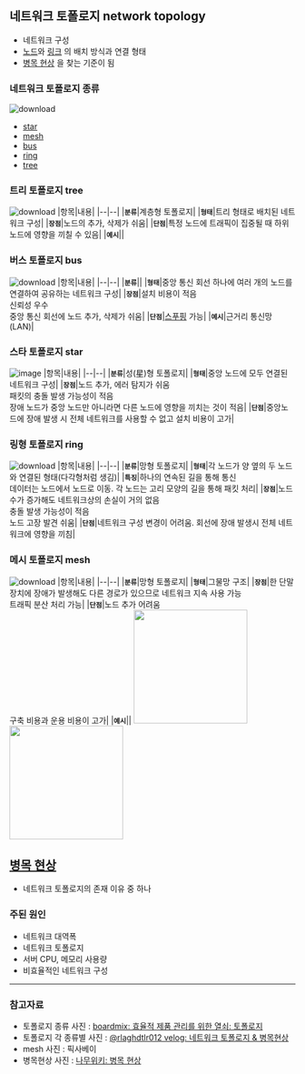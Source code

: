 ## 네트워크 토폴로지 network topology
- 네트워크 구성
- [노드](https://github.com/DevTechGrowth/study_CS/blob/main/Network/%EB%84%A4%ED%8A%B8%EC%9B%8C%ED%81%AC%20%EC%9A%A9%EC%96%B4%20%EC%A0%95%EB%A6%AC.md#%EB%85%B8%EB%93%9C-node)와 [링크](https://github.com/DevTechGrowth/study_CS/blob/main/Network/%EB%84%A4%ED%8A%B8%EC%9B%8C%ED%81%AC%20%EC%9A%A9%EC%96%B4%20%EC%A0%95%EB%A6%AC.md#%EB%A7%81%ED%81%AC-link)
의 배치 방식과 연결 형태
- [병목 현상](#병병목-현상)
을 찾는 기준이 됨
   
### 네트워크 토폴로지 종류
![download](https://github.com/DevTechGrowth/study_CS/assets/66158433/687761b5-9aa0-4f86-b52b-bd17bb94fbf7)
- [star](#스타-토폴로지-star)
- [mesh](#메시-토폴로지-mesh)
- [bus](#버스-토폴로지-bus)
- [ring](#링형-토폴로지-ring)
- [tree](#트리-토폴로지-tree)


### 트리 토폴로지 tree
![download](https://github.com/DevTechGrowth/study_CS/assets/66158433/1abae402-a83e-4c81-913e-5972172f066f)
|항목|내용|
|--|--|
|**`분류`**|계층형 토폴로지|
|**`형태`**|트리 형태로 배치된 네트워크 구성|
|**`장점`**|노드의 추가, 삭제가 쉬움|
|**`단점`**|특정 노드에 트래픽이 집중될 때 하위 노드에 영향을 끼칠 수 있음|
|**`예시`**||

### 버스 토폴로지 bus
![download](https://github.com/DevTechGrowth/study_CS/assets/66158433/e2a0015c-f378-43b3-b85c-a723d98f3601)
|항목|내용|
|--|--|
|**`분류`**||
|**`형태`**|중앙 통신 회선 하나에 여러 개의 노드를 연결하여 공유하는 네트워크 구성|
|**`장점`**|설치 비용이 적음</br>신뢰성 우수</br>중앙 통신 회선에 노드 추가, 삭제가 쉬움|
|**`단점`**|[스푸핑](https://github.com/DevTechGrowth/study_CS/blob/main/Network/%EB%84%A4%ED%8A%B8%EC%9B%8C%ED%81%AC%20%EC%9A%A9%EC%96%B4%20%EC%A0%95%EB%A6%AC.md#%EC%8A%A4%ED%91%B8%ED%95%91-spoofing) 가능|
|**`예시`**|근거리 통신망(LAN)|

### 스타 토폴로지 star
![image](https://github.com/DevTechGrowth/study_CS/assets/66158433/6b8c80da-32a7-48d4-a6bf-2c9698f74e8b)
|항목|내용|
|--|--|
|**`분류`**|성(星)형 토폴로지|
|**`형태`**|중앙 노드에 모두 연결된 네트워크 구성|
|**`장점`**|노드 추가, 에러 탐지가 쉬움</br>패킷의 충돌 발생 가능성이 적음</br>장애 노드가 중앙 노드만 아니라면 다른 노드에 영향을 끼치는 것이 적음|
|**`단점`**|중앙노드에 장애 발생 시 전체 네트워크를 사용할 수 없고 설치 비용이 고가|

### 링형 토폴로지 ring
![download](https://github.com/DevTechGrowth/study_CS/assets/66158433/56fe9e73-1fe6-4a36-83ed-f5d29792f069)
|항목|내용|
|--|--|
|**`분류`**|망형 토폴로지|
|**`형태`**|각 노드가 양 옆의 두 노드와 연결된 형태(다각형처럼 생김)|
|**`특징`**|하나의 연속된 길을 통해 통신</br>데이터는 노드에서 노드로 이동. 각 노드는 고리 모양의 길을 통해 패킷 처리|
|**`장점`**|노드 수가 증가해도 네트워크상의 손실이 거의 없음</br>충돌 발생 가능성이 적음</br>노드 고장 발견 쉬움|
|**`단점`**|네트워크 구성 변경이 어려움. 회선에 장애 발생시 전체 네트워크에 영향을 끼침|

### 메시 토폴로지 mesh
![download](https://github.com/DevTechGrowth/study_CS/assets/66158433/f93f8407-a3a6-4a7f-9e1d-524b31581ab2)
|항목|내용|
|--|--|
|**`분류`**|망형 토폴로지|
|**`형태`**|그물망 구조|
|**`장점`**|한 단말 장치에 장애가 발생해도 다른 경로가 있으므로 네트워크 지속 사용 가능</br>트래픽 분산 처리 가능|
|**`단점`**|노드 추가 어려움</br>구축 비용과 운용 비용이 고가|
|**`예시`**||
<img src=https://github.com/DevTechGrowth/study_CS/assets/66158433/6f93413f-1a31-40f6-9cc7-ed0da3f8a747 width="200" height="200"/>
<img src=https://github.com/DevTechGrowth/study_CS/assets/66158433/b3e4be33-1032-4668-a215-51e2bfaa2316 width="200" height="200"/>

## [병목 현상](https://github.com/DevTechGrowth/study_CS/blob/main/Network/%EB%84%A4%ED%8A%B8%EC%9B%8C%ED%81%AC%20%EC%9A%A9%EC%96%B4%20%EC%A0%95%EB%A6%AC.md#%EB%B3%91%EB%AA%A9-%ED%98%84%EC%83%81-bottleneck)
- 네트워크 토폴로지의 존재 이유 중 하나

### 주된 원인
- 네트워크 대역폭
- 네트워크 토폴로지
- 서버 CPU, 메모리 사용량
- 비효율적인 네트워크 구성

-----
### 참고자료
- 토폴로지 종류 사진 : [boardmix: 효율적 제품 관리를 위한 열쇠: 토폴로지](https://boardmix.com/kr/news/what-does-topology-mean/)
- 토폴로지 각 종류별 사진 : [@rlaghdtlr012 velog: 네트워크 토폴로지 & 병목현상](https://velog.io/@rlaghdtlr012/%EB%84%A4%ED%8A%B8%EC%9B%8C%ED%81%AC-%ED%86%A0%ED%8F%B4%EB%A1%9C%EC%A7%80-%EB%B3%91%EB%AA%A9%ED%98%84%EC%83%81)
- mesh 사진 : 픽사베이
- 병목현상 사진 : [나무위키: 병목 현상](https://namu.wiki/w/%EB%B3%91%EB%AA%A9%20%ED%98%84%EC%83%81)
